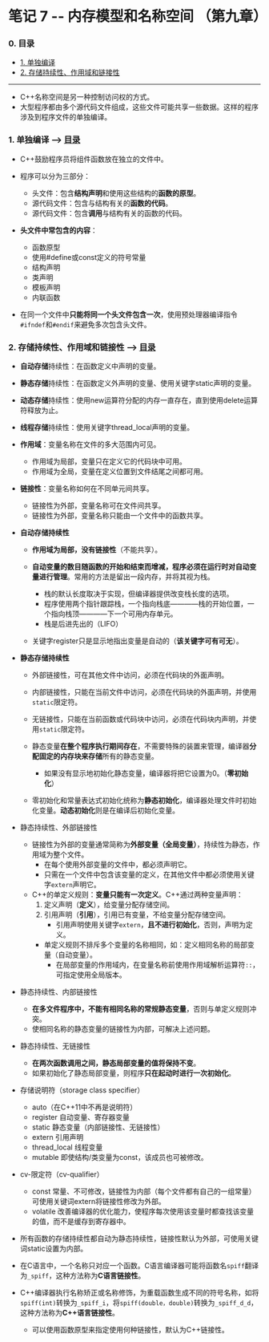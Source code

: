 # 笔记 7 -- 内存模型和名称空间    （第九章）

### <span id = "0">0. 目录</span>
* [1. 单独编译](#1)
* [2. 存储持续性、作用域和链接性](#2)

***
* C++名称空间是另一种控制访问权的方式。
* 大型程序都由多个源代码文件组成，这些文件可能共享一些数据。这样的程序涉及到程序文件的单独编译。

### <span id = "1">1. 单独编译</span> --> [目录](#0)
* C++鼓励程序员将组件函数放在独立的文件中。

* 程序可以分为三部分：
    * 头文件：包含**结构声明**和使用这些结构的**函数的原型**。
    * 源代码文件：包含与结构有关的**函数的代码**。
    * 源代码文件：包含**调用**与结构有关的函数的代码。

* **头文件中常包含的内容**：
    * 函数原型
    * 使用#define或const定义的符号常量
    * 结构声明
    * 类声明
    * 模板声明
    * 内联函数

* 在同一个文件中**只能将同一个头文件包含一次**，使用预处理器编译指令`#ifndef`和`#endif`来避免多次包含头文件。

### <span id = "2">2. 存储持续性、作用域和链接性</span> --> [目录](#0)
* **自动存储**持续性：在函数定义中声明的变量。
* **静态存储**持续性：在函数定义外声明的变量、使用关键字static声明的变量。
* **动态存储**持续性：使用new运算符分配的内存一直存在，直到使用delete运算符释放为止。
* **线程存储**持续性：使用关键字thread_local声明的变量。

* **作用域**：变量名称在文件的多大范围内可见。
    * 作用域为局部，变量只在定义它的代码块中可用。
    * 作用域为全局，变量在定义位置到文件结尾之间都可用。

* **链接性**：变量名称如何在不同单元间共享。
    * 链接性为外部，变量名称可在文件间共享。
    * 链接性为外部，变量名称只能由一个文件中的函数共享。

* **自动存储持续性**
    * **作用域为局部，没有链接性**（不能共享）。

    * **自动变量的数目随函数的开始和结束而增减，程序必须在运行时对自动变量进行管理**。常用的方法是留出一段内存，并将其视为栈。
        * 栈的默认长度取决于实现，但编译器提供改变栈长度的选项。
        * 程序使用两个指针跟踪栈，一个指向栈底————栈的开始位置，一个指向栈顶————下一个可用内存单元。
        * 栈是后进先出的（LIFO）
    
    * 关键字register只是显示地指出变量是自动的（**该关键字可有可无**）。

* **静态存储持续性**
    * 外部链接性，可在其他文件中访问，必须在代码块的外面声明。
    * 内部链接性，只能在当前文件中访问，必须在代码块的外面声明，并使用`static`限定符。
    * 无链接性，只能在当前函数或代码块中访问，必须在代码块内声明，并使用`static`限定符。

    * 静态变量**在整个程序执行期间存在**，不需要特殊的装置来管理，编译器**分配固定的内存块来存储**所有的静态变量。
        * 如果没有显示地初始化静态变量，编译器将把它设置为0。（**零初始化**）
    * 零初始化和常量表达式初始化统称为**静态初始化**，编译器处理文件时初始化变量。**动态初始化**则是在编译后初始化变量。

* 静态持续性、外部链接性
    * 链接性为外部的变量通常简称为**外部变量（全局变量）**，持续性为静态，作用域为整个文件。
        * 在每个使用外部变量的文件中，都必须声明它。
        * 只需在一个文件中包含该变量的定义，在其他文件中都必须使用关键字`extern`声明它。
    * C++的单定义规则：**变量只能有一次定义**。C++通过两种变量声明：
        1. 定义声明（**定义**），给变量分配存储空间。
        2. 引用声明（**引用**），引用已有变量，不给变量分配存储空间。
            * 引用声明使用关键字`extern`，**且不进行初始化**，否则，声明为定义。
        * 单定义规则不排斥多个变量的名称相同，如：定义相同名称的局部变量（自动变量）。
            * 在局部变量的作用域内，在变量名称前使用作用域解析运算符`::`，可指定使用全局版本。

* 静态持续性、内部链接性
    * **在多文件程序中，不能有相同名称的常规静态变量**，否则与单定义规则冲突。
    * 使相同名称的静态变量的链接性为内部，可解决上述问题。

* 静态持续性、无链接性
    * **在两次函数调用之间，静态局部变量的值将保持不变**。
    * 如果初始化了静态局部变量，则程序**只在起动时进行一次初始化**。

* 存储说明符（storage class specifier）
    * auto（在C++11中不再是说明符）
    * register      自动变量、寄存器变量
    * static        静态变量（内部链接性、无链接性）
    * extern        引用声明
    * thread_local  线程变量
    * mutable       即使结构/类变量为const，该成员也可被修改。

* cv-限定符（cv-qualifier）
    * const     常量、不可修改，链接性为内部（每个文件都有自己的一组常量）
                可使用关键词extern将链接性修改为外部。
    * volatile  改善编译器的优化能力，使程序每次使用该变量时都查找该变量的值，而不是缓存到寄存器中。

* 所有函数的存储持续性都自动为静态持续性，链接性默认为外部，可使用关键词static设置为内部。

* 在C语言中，一个名称只对应一个函数。C语言编译器可能将函数名`spiff`翻译为`_spiff`，这种方法称为**C语言链接性**。
* C++编译器执行名称矫正或名称修饰，为重载函数生成不同的符号名称，如将`spiff(int)`转换为`_spiff_i`，将`spiff(double，double)`转换为`_spiff_d_d`，这种方法称为**C++语言链接性**。
    * 可以使用函数原型来指定使用何种链接性，默认为C++链接性。